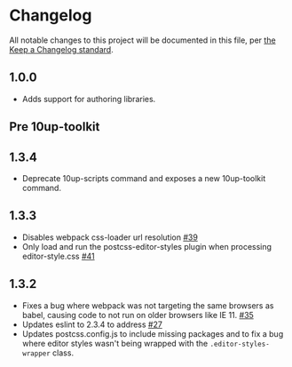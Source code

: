# Changelog

All notable changes to this project will be documented in this file, per [the Keep a Changelog standard](http://keepachangelog.com/).

## 1.0.0

- Adds support for authoring libraries.

## Pre 10up-toolkit

## 1.3.4
- Deprecate 10up-scripts command and exposes a new 10up-toolkit command.

## 1.3.3
- Disables webpack css-loader url resolution [#39](https://github.com/10up/10up-scripts/pull/39)
- Only load and run the postcss-editor-styles plugin when processing editor-style.css [#41](https://github.com/10up/10up-scripts/pull/41)

## 1.3.2
- Fixes a bug where webpack was not targeting the same browsers as babel, causing code to not run on older browsers like IE 11. [#35](https://github.com/10up/10up-scripts/pull/35)
- Updates eslint to 2.3.4 to address [#27](https://github.com/10up/10up-scripts/issues/27)
- Updates postcss.config.js to include missing packages and to fix a bug where editor styles wasn't being wrapped with the `.editor-styles-wrapper` class.